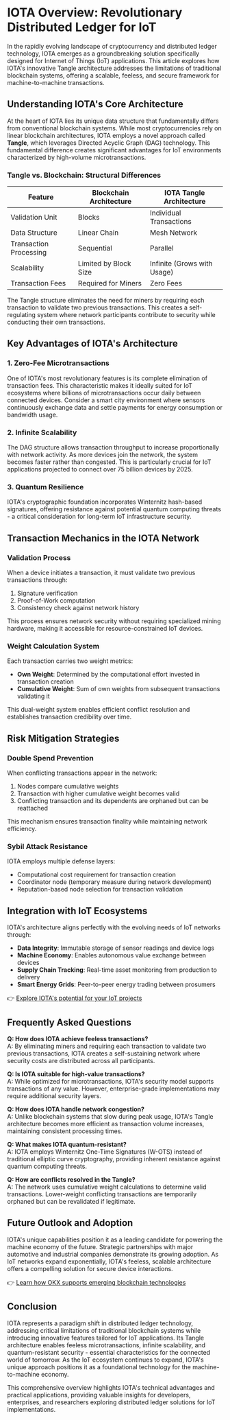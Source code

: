 # IOTA Overview: Revolutionary Distributed Ledger for IoT

In the rapidly evolving landscape of cryptocurrency and distributed ledger technology, IOTA emerges as a groundbreaking solution specifically designed for Internet of Things (IoT) applications. This article explores how IOTA's innovative Tangle architecture addresses the limitations of traditional blockchain systems, offering a scalable, feeless, and secure framework for machine-to-machine transactions.

## Understanding IOTA's Core Architecture

At the heart of IOTA lies its unique data structure that fundamentally differs from conventional blockchain systems. While most cryptocurrencies rely on linear blockchain architectures, IOTA employs a novel approach called **Tangle**, which leverages Directed Acyclic Graph (DAG) technology. This fundamental difference creates significant advantages for IoT environments characterized by high-volume microtransactions.

### Tangle vs. Blockchain: Structural Differences

| Feature                | Blockchain Architecture        | IOTA Tangle Architecture       |
|------------------------|-------------------------------|---------------------------------|
| Validation Unit        | Blocks                        | Individual Transactions         |
| Data Structure         | Linear Chain                  | Mesh Network                    |
| Transaction Processing | Sequential                    | Parallel                        |
| Scalability            | Limited by Block Size         | Infinite (Grows with Usage)     |
| Transaction Fees       | Required for Miners           | Zero Fees                       |

The Tangle structure eliminates the need for miners by requiring each transaction to validate two previous transactions. This creates a self-regulating system where network participants contribute to security while conducting their own transactions.

## Key Advantages of IOTA's Architecture

### 1. Zero-Fee Microtransactions
One of IOTA's most revolutionary features is its complete elimination of transaction fees. This characteristic makes it ideally suited for IoT ecosystems where billions of microtransactions occur daily between connected devices. Consider a smart city environment where sensors continuously exchange data and settle payments for energy consumption or bandwidth usage.

### 2. Infinite Scalability
The DAG structure allows transaction throughput to increase proportionally with network activity. As more devices join the network, the system becomes faster rather than congested. This is particularly crucial for IoT applications projected to connect over 75 billion devices by 2025.

### 3. Quantum Resilience
IOTA's cryptographic foundation incorporates Winternitz hash-based signatures, offering resistance against potential quantum computing threats - a critical consideration for long-term IoT infrastructure security.

## Transaction Mechanics in the IOTA Network

### Validation Process
When a device initiates a transaction, it must validate two previous transactions through:
1. Signature verification
2. Proof-of-Work computation
3. Consistency check against network history

This process ensures network security without requiring specialized mining hardware, making it accessible for resource-constrained IoT devices.

### Weight Calculation System
Each transaction carries two weight metrics:
- **Own Weight**: Determined by the computational effort invested in transaction creation
- **Cumulative Weight**: Sum of own weights from subsequent transactions validating it

This dual-weight system enables efficient conflict resolution and establishes transaction credibility over time.

## Risk Mitigation Strategies

### Double Spend Prevention
When conflicting transactions appear in the network:
1. Nodes compare cumulative weights
2. Transaction with higher cumulative weight becomes valid
3. Conflicting transaction and its dependents are orphaned but can be reattached

This mechanism ensures transaction finality while maintaining network efficiency.

### Sybil Attack Resistance
IOTA employs multiple defense layers:
- Computational cost requirement for transaction creation
- Coordinator node (temporary measure during network development)
- Reputation-based node selection for transaction validation

## Integration with IoT Ecosystems

IOTA's architecture aligns perfectly with the evolving needs of IoT networks through:
- **Data Integrity**: Immutable storage of sensor readings and device logs
- **Machine Economy**: Enables autonomous value exchange between devices
- **Supply Chain Tracking**: Real-time asset monitoring from production to delivery
- **Smart Energy Grids**: Peer-to-peer energy trading between prosumers

👉 [Explore IOTA's potential for your IoT projects](https://bit.ly/okx-bonus)

## Frequently Asked Questions

**Q: How does IOTA achieve feeless transactions?**  
A: By eliminating miners and requiring each transaction to validate two previous transactions, IOTA creates a self-sustaining network where security costs are distributed across all participants.

**Q: Is IOTA suitable for high-value transactions?**  
A: While optimized for microtransactions, IOTA's security model supports transactions of any value. However, enterprise-grade implementations may require additional security layers.

**Q: How does IOTA handle network congestion?**  
A: Unlike blockchain systems that slow during peak usage, IOTA's Tangle architecture becomes more efficient as transaction volume increases, maintaining consistent processing times.

**Q: What makes IOTA quantum-resistant?**  
A: IOTA employs Winternitz One-Time Signatures (W-OTS) instead of traditional elliptic curve cryptography, providing inherent resistance against quantum computing threats.

**Q: How are conflicts resolved in the Tangle?**  
A: The network uses cumulative weight calculations to determine valid transactions. Lower-weight conflicting transactions are temporarily orphaned but can be revalidated if legitimate.

## Future Outlook and Adoption

IOTA's unique capabilities position it as a leading candidate for powering the machine economy of the future. Strategic partnerships with major automotive and industrial companies demonstrate its growing adoption. As IoT networks expand exponentially, IOTA's feeless, scalable architecture offers a compelling solution for secure device interactions.

👉 [Learn how OKX supports emerging blockchain technologies](https://bit.ly/okx-bonus)

## Conclusion

IOTA represents a paradigm shift in distributed ledger technology, addressing critical limitations of traditional blockchain systems while introducing innovative features tailored for IoT applications. Its Tangle architecture enables feeless microtransactions, infinite scalability, and quantum-resistant security - essential characteristics for the connected world of tomorrow. As the IoT ecosystem continues to expand, IOTA's unique approach positions it as a foundational technology for the machine-to-machine economy.

This comprehensive overview highlights IOTA's technical advantages and practical applications, providing valuable insights for developers, enterprises, and researchers exploring distributed ledger solutions for IoT implementations.